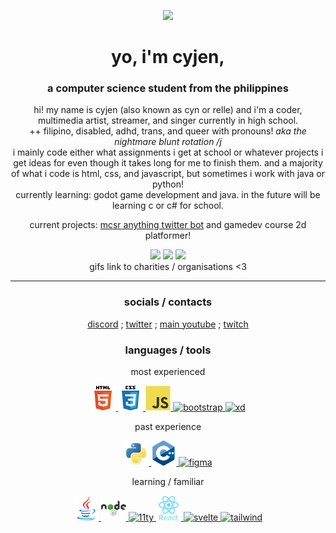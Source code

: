 <p align="center"><img src="https://media1.tenor.com/m/4tcRXVu-yJ0AAAAC/an-shiraishi-mizuki-akiyama.gif"></p>

<h1 align="center">yo, i'm cyjen,</h1>
<h3 align="center">a computer science student from the philippines</h3>

<p align="center">hi! my name is cyjen (also known as cyn or relle) and i'm a coder, multimedia artist, streamer, and singer currently in high school. <br>
++ filipino, disabled, adhd, trans, and queer with pronouns! <em>aka the nightmare blunt rotation /j</em> <br>
i mainly code either what assignments i get at school or whatever projects i get ideas for even though it takes long for me to finish them. and a majority of what i code is html, css, and javascript, but sometimes i work with java or python! <br>
currently learning: godot game development and java. in the future will be learning c or c# for school.</p>

<p align="center">
  current projects: <a href="https://github.com/scyrellax/mcsr-anything-bot">mcsr anything twitter bot</a> and gamedev course 2d platformer!
</p>

<p align="center">
  <a href="https://www.ppath.org/"><img src="https://files.catbox.moe/ewjpoh.gif"></a>
  <a href="https://projectinclusion.ph/"><img src="https://files.catbox.moe/7t3h6l.gif"></a>
  <a href="https://palestinegazaaid.carrd.co/"><img src="https://files.catbox.moe/3tdg2q.gif"></a> <br>
  gifs link to charities / organisations <3
</p>
  
<hr> 

<h3 align="center">socials / contacts</h3>
<p align="center">
  <a href="http://discord.com/users/989855653910687864" target="blank">discord</a> ;
  <a href="https://twitter.com/scyrellax" target="blank">twitter</a> ; 
  <a href="https://youtube.com/@cyjen_" target="blank">main youtube</a> ;
  <a href="https://twitch.tv/cyjen_" target="blank">twitch</a>
</p>

<h3 align="center">languages / tools</h3>
<p align="center">most experienced</p>
<p align="center"> 
  <a href="https://www.w3.org/html/" target="_blank" rel="noreferrer"> <img src="https://raw.githubusercontent.com/devicons/devicon/master/icons/html5/html5-original-wordmark.svg" alt="html5" width="40" height="40"/> </a> 
  <a href="https://www.w3schools.com/css/" target="_blank" rel="noreferrer"> <img src="https://raw.githubusercontent.com/devicons/devicon/master/icons/css3/css3-original-wordmark.svg" alt="css3" width="40" height="40"/> </a> 
  <a href="https://developer.mozilla.org/en-US/docs/Web/JavaScript" target="_blank" rel="noreferrer"> <img src="https://raw.githubusercontent.com/devicons/devicon/master/icons/javascript/javascript-original.svg" alt="javascript" width="40" height="40"/> </a>
  <a href="https://getbootstrap.com" target="_blank" rel="noreferrer"> <img src="https://getbootstrap.com/docs/5.3/assets/brand/bootstrap-logo-shadow.png" alt="bootstrap" width="40" height="40"/> </a> 
  <a href="https://www.adobe.com/products/xd.html" target="_blank" rel="noreferrer"> <img src="https://cdn.worldvectorlogo.com/logos/adobe-xd-2.svg" alt="xd" width="40" height="40"/> </a> 
</p>

<p align="center">past experience</p>
<p align="center">
  <a href="https://www.python.org" target="_blank" rel="noreferrer"> <img src="https://raw.githubusercontent.com/devicons/devicon/master/icons/python/python-original.svg" alt="python" width="40" height="40"/> </a> 
  <a href="https://www.w3schools.com/cpp/" target="_blank" rel="noreferrer"> <img src="https://raw.githubusercontent.com/devicons/devicon/master/icons/cplusplus/cplusplus-original.svg" alt="cplusplus" width="40" height="40"/> </a> 
  <a href="https://www.figma.com/" target="_blank" rel="noreferrer"> <img src="https://www.vectorlogo.zone/logos/figma/figma-icon.svg" alt="figma" width="40" height="40"/> </a> 
</p>

<p align="center">learning / familiar</p>
<p align="center">
  <a href="https://www.java.com" target="_blank" rel="noreferrer"> <img src="https://raw.githubusercontent.com/devicons/devicon/master/icons/java/java-original.svg" alt="java" width="40" height="40"/> </a>  
  <a href="https://nodejs.org" target="_blank" rel="noreferrer"> <img src="https://raw.githubusercontent.com/devicons/devicon/master/icons/nodejs/nodejs-original-wordmark.svg" alt="nodejs" width="40" height="40"/> </a> 
  <a href="https://www.11ty.dev/" target="_blank" rel="noreferrer"> <img src="https://gist.githubusercontent.com/vivek32ta/c7f7bf583c1fb1c58d89301ea40f37fd/raw/f4c85cce5790758286b8f155ef9a177710b995df/11ty.svg" alt="11ty" width="40" height="40"/> </a> 
  <a href="https://reactjs.org/" target="_blank" rel="noreferrer"> <img src="https://raw.githubusercontent.com/devicons/devicon/master/icons/react/react-original-wordmark.svg" alt="react" width="40" height="40"/> </a> 
  <a href="https://svelte.dev" target="_blank" rel="noreferrer"> <img src="https://upload.wikimedia.org/wikipedia/commons/1/1b/Svelte_Logo.svg" alt="svelte" width="40" height="40"/> </a> 
  <a href="https://tailwindcss.com/" target="_blank" rel="noreferrer"> <img src="https://www.vectorlogo.zone/logos/tailwindcss/tailwindcss-icon.svg" alt="tailwind" width="40" height="40"/> </a> 
</p>
